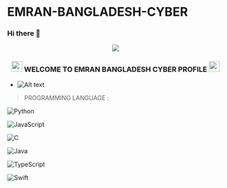 # EMRAN-BANGLADESH-CYBER
### Hi there 👋

<!--
**MdJihad-505/MdJihad-505** is a ✨ _special_ ✨ repository because its `README.md` (this file) appears on your GitHub profile.

Here are some ideas to get you started:

- 🔭 I’m currently working on ...
- 🌱 I’m currently learning ...
- 👯 I’m looking to collaborate on ...
- 🤔 I’m looking for help with ...
- 💬 Ask me about ...
- 📫 How to reach me: ...
- 😄 Pronouns: ...
- ⚡ Fun fact: ...
-->
<p align="center"><img src="https://img.shields.io/badge/MADE%20IN BANGLADESHI-SPAMMER AND PROGRAMMER-green?colorA=%23ff0000&colorB=%23017e40&style=flat-square">

<h3 align="center">

<img src="https://emoji.discord.st/emojis/768b108d-274f-4f44-a634-8477b16efce7.gif" width="25">
WELCOME TO  EMRAN BANGLADESH CYBER PROFILE
<img src="https://emoji.discord.st/emojis/768b108d-274f-4f44-a634-8477b16efce7.gif" width="25">

</h3>


- ![Alt text](https://c.tenor.com/flflC6GFzO8AAAAd/sultan-alrefaei-programmer.gif)

> PROGRAMMING LANGUAGE :

![Python](https://img.shields.io/badge/-Python-000?&logo=Python)

![JavaScript](https://img.shields.io/badge/-JavaScript-000?&logo=JavaScript)

![C](https://img.shields.io/badge/-C-000?&logo=C)

![Java](https://img.shields.io/badge/-Java-000?&logo=Java&logoColor=007396)

![TypeScript](https://img.shields.io/badge/-TypeScript-000?&logo=TypeScript)

![Swift](https://img.shields.io/badge/-Swift-000?&logo=Swift)
